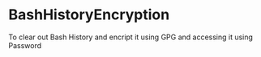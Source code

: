 # BashHistoryEncryption
To clear out Bash History and encript it  using GPG and accessing it using Password 

